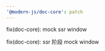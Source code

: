 ```yaml
---
'@modern-js/doc-core': patch
---
```


fix(doc-core): mock ssr window

fix(doc-core): ssr 阶段 mock window
